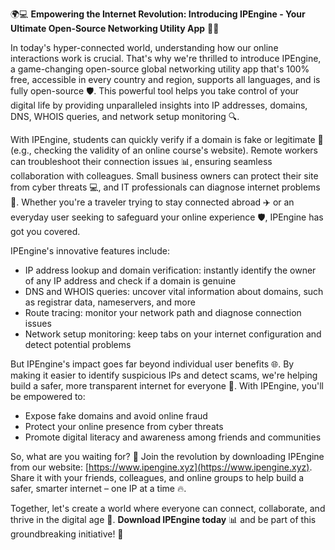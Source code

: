 🌍💻 **Empowering the Internet Revolution: Introducing IPEngine - Your Ultimate Open-Source Networking Utility App** 📡🔭

In today's hyper-connected world, understanding how our online interactions work is crucial. That's why we're thrilled to introduce IPEngine, a game-changing open-source global networking utility app that's 100% free, accessible in every country and region, supports all languages, and is fully open-source 🛡️. This powerful tool helps you take control of your digital life by providing unparalleled insights into IP addresses, domains, DNS, WHOIS queries, and network setup monitoring 🔍.

With IPEngine, students can quickly verify if a domain is fake or legitimate 👀 (e.g., checking the validity of an online course's website). Remote workers can troubleshoot their connection issues 📊, ensuring seamless collaboration with colleagues. Small business owners can protect their site from cyber threats 💻, and IT professionals can diagnose internet problems 🔧. Whether you're a traveler trying to stay connected abroad ✈️ or an everyday user seeking to safeguard your online experience 🛡️, IPEngine has got you covered.

IPEngine's innovative features include:

* IP address lookup and domain verification: instantly identify the owner of any IP address and check if a domain is genuine
* DNS and WHOIS queries: uncover vital information about domains, such as registrar data, nameservers, and more
* Route tracing: monitor your network path and diagnose connection issues
* Network setup monitoring: keep tabs on your internet configuration and detect potential problems

But IPEngine's impact goes far beyond individual user benefits 🌐. By making it easier to identify suspicious IPs and detect scams, we're helping build a safer, more transparent internet for everyone 💪. With IPEngine, you'll be empowered to:

* Expose fake domains and avoid online fraud
* Protect your online presence from cyber threats
* Promote digital literacy and awareness among friends and communities

So, what are you waiting for? 🚀 Join the revolution by downloading IPEngine from our website: [https://www.ipengine.xyz](https://www.ipengine.xyz). Share it with your friends, colleagues, and online groups to help build a safer, smarter internet – one IP at a time 🔥.

Together, let's create a world where everyone can connect, collaborate, and thrive in the digital age 🌈. **Download IPEngine today** 📊 and be part of this groundbreaking initiative! 💪